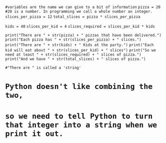 `#variables are the name we can give to a bit of information`
`pizza = 20 #20 is a number. In programming we call a whole number an integer.`
`slices_per_pizza = 12`
`total_slices = pizza * slices_per_pizza`

`kids = 40`
`slices_per_kid = 4`
`slices_required = slices_per_kid * kids`

`print("There are " + str(pizza) + " pizzas that have been delivered.")` 
`print("Each pizza has " + str(slices_per_pizza) + " slices.")`
`print("There are " + str(kids) + " Kids at the party.")`
`print("Each kid will eat about " + str(slices_per_kid) + " slices")`
`print("So we need at least " + str(slices_required) + " slices of pizza.")`
`print("And we have " + str(total_slices) + " slices of pizza.")`

`#"There are " is called a 'string'`
# `Python doesn't like combining the two,` 
# `so we need to tell Python to turn that integer into a string when we print it out.`